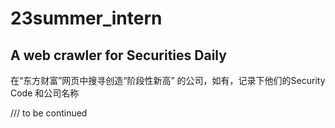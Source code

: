 # 23summer_intern
## A web crawler for Securities Daily

在“东方财富”网页中搜寻创造“阶段性新高” 的公司，如有，记录下他们的Security Code 和公司名称


/// to be continued 
